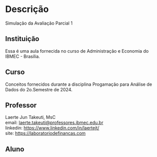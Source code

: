 # Descrição
Simulação da Avaliação Parcial 1

## Instituição
Essa é uma aula fornecida no curso de Administração e Economia do IBMEC - Brasília.

## Curso
Conceitos fornecidos durante a disciplina Progamação para Análise de Dados do 2o.Semestre de 2024.

## Professor
Laerte Jun Takeuti, MsC \
email: laerte.takeuti@professores.ibmec.edu.br \
linkedin: https://www.linkedin.com/in/laertejt/ \
site: https://laboratoriodefinancas.com 

## Aluno
